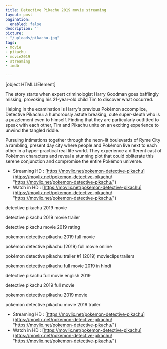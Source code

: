 ```yaml
---
title: Detective Pikachu 2019 movie streaming
layout: post
pagination:
  enabled: false
description: ''
picture:
- "/uploads/pikachu.jpg"
tags:
- movie
- pikachu
- movie2019
- streaming
- imdb

---
```

\[object HTMLLIElement\]

The story starts when expert criminologist Harry Goodman goes bafflingly missing, provoking his 21-year-old child Tim to discover what occurred.

Helping in the examination is Harry's previous Pokémon accomplice, Detective Pikachu: a humorously astute breaking, cute super-sleuth who is a puzzlement even to himself. Finding that they are particularly outfitted to speak with each other, Tim and Pikachu unite on an exciting experience to unwind the tangled riddle.

Pursuing intimations together through the neon-lit boulevards of Ryme City a rambling, present day city where people and Pokémon live next to each other in a hyper-practical real life world. They experience a different cast of Pokémon characters and reveal a stunning plot that could obliterate this serene conjunction and compromise the entire Pokémon universe.

* Streaming HD : [https://movlix.net/pokemon-detective-pikachu](https://movlix.net/pokemon-detective-pikachu/ "https://movlix.net/pokemon-detective-pikachu/")
* Watch in HD : [https://movlix.net/pokemon-detective-pikachu](https://movlix.net/pokemon-detective-pikachu/ "https://movlix.net/pokemon-detective-pikachu/")

detective pikachu 2019 movie

detective pikachu 2019 movie trailer

detective pikachu movie 2019 rating

pokemon detective pikachu 2019 full movie

pokémon detective pikachu (2019) full movie online

pokémon detective pikachu trailer #1 (2019) movieclips trailers

pokemon detective pikachu full movie 2019 in hindi

detective pikachu full movie english 2019

detective pikachu 2019 full movie

pokemon detective pikachu 2019 movie

pokemon detective pikachu movie 2019 trailer

* Streaming HD : [https://movlix.net/pokemon-detective-pikachu](https://movlix.net/pokemon-detective-pikachu/ "https://movlix.net/pokemon-detective-pikachu/")
* Watch in HD : [https://movlix.net/pokemon-detective-pikachu](https://movlix.net/pokemon-detective-pikachu/ "https://movlix.net/pokemon-detective-pikachu/")